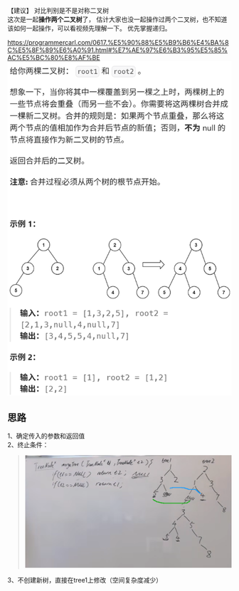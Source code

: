 【建议】 对比判别是不是对称二叉树  
这次是一起**操作两个二叉树**了， 估计大家也没一起操作过两个二叉树，也不知道该如何一起操作，可以看视频先理解一下。 优先掌握递归。

https://programmercarl.com/0617.%E5%90%88%E5%B9%B6%E4%BA%8C%E5%8F%89%E6%A0%91.html#%E7%AE%97%E6%B3%95%E5%85%AC%E5%BC%80%E8%AF%BE  
![img_5.png](img_5.png)
## 思路
1、确定传入的参数和返回值  
2、终止条件：
 > ![img.png](img.png)

3、不创建新树，直接在tree1上修改（空间复杂度减少）
